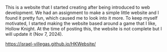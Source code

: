 This is a website that I started creating after being introduced to web development. We had an assignment to make a simple little website and I found it pretty fun, which caused me to look into it more. To keep myself motivated, I started making the website based around a game that I like, Hollow Knight. At the time of posting this, the website is not complete but I will update it (Nov 7, 2024).


https://israel-villegas.github.io/HKWebsite/
